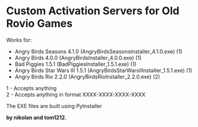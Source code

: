 # Custom Activation Servers for Old Rovio Games
Works for:
- Angry Birds Seasons 4.1.0 (AngryBirdsSeasonsInstaller_4.1.0.exe) (1)
- Angry Birds 4.0.0 (AngryBirdsInstaller_4.0.0.exe) (1)
- Bad Piggies 1.5.1 (BadPiggiesInstaller_1.5.1.exe) (1)
- Angry Birds Star Wars III 1.5.1 (AngryBirdsStarWarsIIInstaller_1.5.1.exe) (1)
- Angry Birds Rio 2.2.0 (AngryBirdsRioInstaller_2.2.0.exe) (2)

1 - Accepts anything<br>
2 - Accepts anything in format XXXX-XXXX-XXXX-XXXX

The EXE files are built using PyInstaller

**by nikolan and tom1212.**
